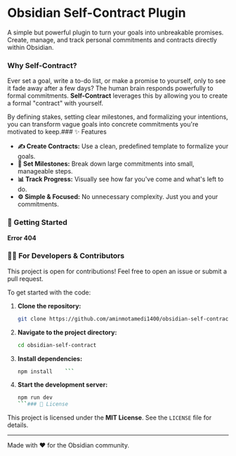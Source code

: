 # Obsidian Self-Contract Plugin

A simple but powerful plugin to turn your goals into unbreakable promises. Create, manage, and track personal commitments and contracts directly within Obsidian.

### Why Self-Contract?

Ever set a goal, write a to-do list, or make a promise to yourself, only to see it fade away after a few days? The human brain responds powerfully to formal commitments. **Self-Contract** leverages this by allowing you to create a formal "contract" with yourself.

By defining stakes, setting clear milestones, and formalizing your intentions, you can transform vague goals into concrete commitments you're motivated to keep.### ✨ Features

- **✍️ Create Contracts:** Use a clean, predefined template to formalize your goals.
- **🎯 Set Milestones:** Break down large commitments into small, manageable steps.
- **📊 Track Progress:** Visually see how far you've come and what's left to do.
- **⚙️ Simple & Focused:** No unnecessary complexity. Just you and your commitments.

### 🚀 Getting Started

**Error 404**


### 🧑‍💻 For Developers & Contributors

This project is open for contributions! Feel free to open an issue or submit a pull request.

To get started with the code:

1.  **Clone the repository:**
    ```bash
    git clone https://github.com/aminmotamedi1400/obsidian-self-contract.git
    ```
2.  **Navigate to the project directory:**
    ```bash
    cd obsidian-self-contract
    ```
3.  **Install dependencies:**
    ```bash
    npm install    ```
4.  **Start the development server:**
    ```bash
    npm run dev
    ```### 📄 License

This project is licensed under the **MIT License**. See the `LICENSE` file for details.

---
Made with ❤️ for the Obsidian community.